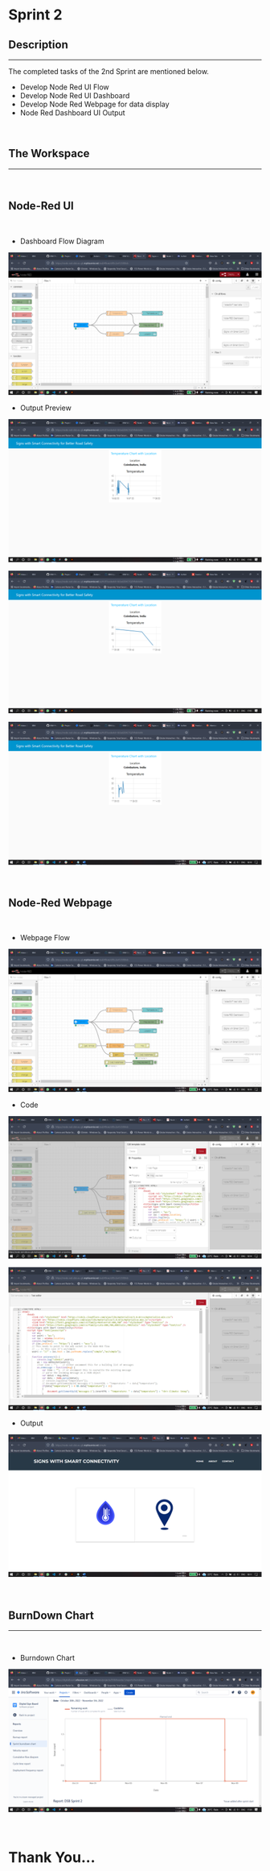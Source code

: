 # **Sprint 2**

## **Description**
---
The completed tasks of the 2nd Sprint  are mentioned below.
- Develop Node Red UI Flow
- Develop Node Red UI Dashboard
- Develop Node Red Webpage for data display
- Node Red Dashboard UI Output 

<br>

## **The Workspace**
---
<br>

## **Node-Red UI**

<br>

- Dashboard Flow Diagram

![Alt text](Node%20Red%20UI/Dashboard%20Flow%20Diagram.png)

- Output Preview

![Alt text](Node%20Red%20UI/Output%20-%201.png)

![Alt text](Node%20Red%20UI/Output%20-%202.png)

![Alt text](Node%20Red%20UI/Output%20-%203.png)

<br>

## **Node-Red Webpage**

<br>

- Webpage Flow
  
![Alt text](Node-Red%20Webpage/Node-Red%20Webpage%20Flow.png)

- Code

![Alt text](Node-Red%20Webpage/Webpage%20Code%20-%201.png)

![Alt text](Node-Red%20Webpage/Webpage%20Code%20-%202.png)

- Output

![Alt text](Node-Red%20Webpage/Webpage.png)

<br>

## **BurnDown Chart**
---
<br>

- Burndown Chart

![Alt text](Jira/Sprint%20-%202%20Jira%20Report.png)

<br>

# **Thank You...**